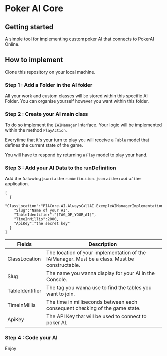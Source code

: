 # Poker AI Core

## Getting started

A simple tool for implementing custom poker AI that connects to PokerAI Online.

## How to implement

Clone this repository on your local machine.

### Step 1 : Add a Folder in the AI folder

All your work and custom classes will be stored within this specific AI Folder.
You can organise yourself however you want within this folder.

### Step 2 : Create your AI main class

To do so implement the `IAIManager` Interface.
Your logic will be implemented within the method `PlayAction`.

Everytime that it's your turn to play you will receive a `Table` model that defines the current state of the game.

You will have to respond by returning a `Play` model to play your hand.

### Step 3 : Add your AI Data to the runDefinition

Add the following json to the `runDefinition.json` at the root of the application.

``` json5
[
  {
    "ClassLocation":"PIACore.AI.AlwaysCallAI.ExempleAIManagerImplementation",
    "Slug":"Name of your AI",
    "TableIdentifier":"[TAG_OF_YOUR_AI]",
    "TimeInMillis":2000,
    "ApiKey":"the secret key"
  }
]
```

| Fields | Description |
| ------ | ----------- |
| ClassLocation | The location of your implementation of the IAiManager. Must be a class. Must be constructable. |
| Slug | The name you wanna display for your AI in the Console. |
| TableIdentifier | The tag you wanna use to find the tables you want to join. |
| TimeInMillis | The time in milliseconds between each consequent checking of the game state. |
| ApiKey | The API Key that will be used to connect to poker AI. |

### Step 4 : Code your AI

Enjoy